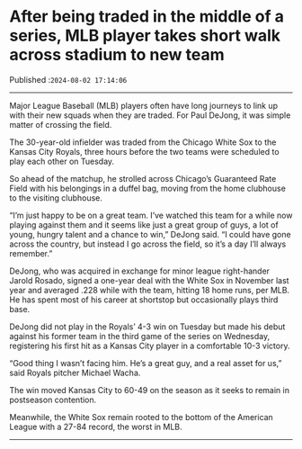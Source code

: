 # After being traded in the middle of a series, MLB player takes short walk across stadium to new team

Published :`2024-08-02 17:14:06`

---

Major League Baseball (MLB) players often have long journeys to link up with their new squads when they are traded. For Paul DeJong, it was simple matter of crossing the field.

The 30-year-old infielder was traded from the Chicago White Sox to the Kansas City Royals, three hours before the two teams were scheduled to play each other on Tuesday.

So ahead of the matchup, he strolled across Chicago’s Guaranteed Rate Field with his belongings in a duffel bag, moving from the home clubhouse to the visiting clubhouse.

“I’m just happy to be on a great team. I’ve watched this team for a while now playing against them and it seems like just a great group of guys, a lot of young, hungry talent and a chance to win,” DeJong said. “I could have gone across the country, but instead I go across the field, so it’s a day I’ll always remember.”

DeJong, who was acquired in exchange for minor league right-hander Jarold Rosado, signed a one-year deal with the White Sox in November last year and averaged .228 while with the team, hitting 18 home runs, per MLB. He has spent most of his career at shortstop but occasionally plays third base.

DeJong did not play in the Royals’ 4-3 win on Tuesday but made his debut against his former team in the third game of the series on Wednesday, registering his first hit as a Kansas City player in a comfortable 10-3 victory.

“Good thing I wasn’t facing him. He’s a great guy, and a real asset for us,” said Royals pitcher Michael Wacha.

The win moved Kansas City to 60-49 on the season as it seeks to remain in postseason contention.

Meanwhile, the White Sox remain rooted to the bottom of the American League with a 27-84 record, the worst in MLB.

---

